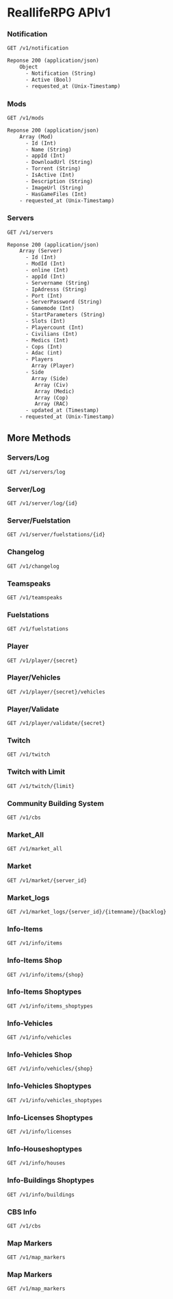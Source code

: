 # ReallifeRPG APIv1

### Notification

````html
GET /v1/notification

Reponse 200 (application/json)
	Object
      - Notification (String)
      - Active (Bool)
      - requested_at (Unix-Timestamp)
````

### Mods

```html
GET /v1/mods

Reponse 200 (application/json)
	Array (Mod)
      - Id (Int) 
      - Name (String)
      - appId (Int)
      - DownloadUrl (String)
      - Torrent (String)
      - IsActive (Int)
      - Description (String)
      - ImageUrl (String)
      - HasGameFiles (Int)
    - requested_at (Unix-Timestamp)
```

### Servers

```html
GET /v1/servers

Reponse 200 (application/json)
	Array (Server)
      - Id (Int) 
      - ModId (Int)
      - online (Int)
      - appId (Int)
      - Servername (String)
      - IpAdresss (String)
      - Port (Int)
      - ServerPassword (String)
      - Gamemode (Int)
      - StartParameters (String)
      - Slots (Int)
      - Playercount (Int)
      - Civilians (Int)
      - Medics (Int)
      - Cops (Int)
      - Adac (int)
      - Players 
		Array (Player)
      - Side
		Array (Side)
		 Array (Civ)
		 Array (Medic)
		 Array (Cop)
		 Array (RAC)
      - updated_at (Timestamp)
    - requested_at (Unix-Timestamp)
```

## More Methods

### Servers/Log

````
GET /v1/servers/log
````

### Server/Log

````
GET /v1/server/log/{id}
````

### Server/Fuelstation

`````
GET /v1/server/fuelstations/{id}
`````

### Changelog	

````
GET /v1/changelog
````

### Teamspeaks

````
GET /v1/teamspeaks
````

### Fuelstations

````
GET /v1/fuelstations
````

### Player

````
GET /v1/player/{secret}
````

### Player/Vehicles

````
GET /v1/player/{secret}/vehicles
````

### Player/Validate

````
GET /v1/player/validate/{secret}
````

### Twitch

````
GET /v1/twitch
````

### Twitch with Limit

````
GET /v1/twitch/{limit}
````

### Community Building System

````
GET /v1/cbs
````

### Market_All

````
GET /v1/market_all
````

### Market

````
GET /v1/market/{server_id}
````

### Market_logs

````
GET /v1/market_logs/{server_id}/{itemname}/{backlog}
````

### Info-Items

````
GET /v1/info/items
````

### Info-Items Shop

````
GET /v1/info/items/{shop}
````

### Info-Items Shoptypes

````
GET /v1/info/items_shoptypes
````

### Info-Vehicles

````
GET /v1/info/vehicles
````

### Info-Vehicles Shop

````
GET /v1/info/vehicles/{shop}
````

### Info-Vehicles Shoptypes

````
GET /v1/info/vehicles_shoptypes
````

### Info-Licenses Shoptypes

````
GET /v1/info/licenses
````

### Info-Houseshoptypes

````
GET /v1/info/houses
````

### Info-Buildings Shoptypes

````
GET /v1/info/buildings
````

### CBS Info

````
GET /v1/cbs
````

### Map Markers

````
GET /v1/map_markers
````

### Map Markers

````
GET /v1/map_markers
````
